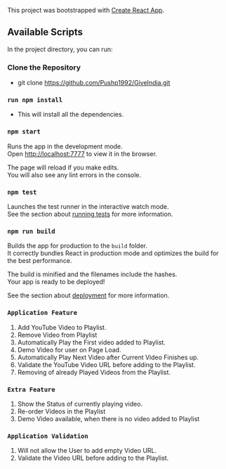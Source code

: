 This project was bootstrapped with [Create React App](https://github.com/facebook/create-react-app).

## Available Scripts

In the project directory, you can run:

### Clone the Repository
* git clone https://github.com/Pushp1992/GiveIndia.git

### `run npm install`
* This will install all the dependencies.

### `npm start`

Runs the app in the development mode.<br />
Open [http://localhost:7777](http://localhost:7777) to view it in the browser.

The page will reload if you make edits.<br />
You will also see any lint errors in the console.

### `npm test`

Launches the test runner in the interactive watch mode.<br />
See the section about [running tests](https://facebook.github.io/create-react-app/docs/running-tests) for more information.

### `npm run build`

Builds the app for production to the `build` folder.<br />
It correctly bundles React in production mode and optimizes the build for the best performance.

The build is minified and the filenames include the hashes.<br />
Your app is ready to be deployed!

See the section about [deployment](https://facebook.github.io/create-react-app/docs/deployment) for more information.

### `Application Feature`

1. Add YouTube Video to Playlist.
2. Remove Video from Playlist
3. Automatically Play the First video added to Playlist.
4. Demo Video for user on Page Load.
5. Automatically Play Next Video after Current Video Finishes up.
6. Validate the YouTube Video URL before adding to the Playlist.
7. Removing of already Played Videos from the Playlist.

### `Extra Feature`

1. Show the Status of currently playing video.
2. Re-order Videos in the Playlist
3. Demo Video available, when there is no video added to Playlist

### `Application Validation`

1. Will not allow the User to add empty Video URL.
2. Validate the Video URL before adding to the Playlist.